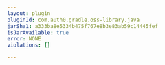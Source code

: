 ```yaml
---
layout: plugin
pluginId: com.auth0.gradle.oss-library.java
jarSha1: a333ba8e5334b475f767e8b3e83ab59c14445fef
isJarAvailable: true
error: NONE
violations: []

---
```

